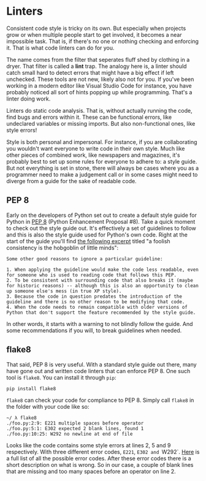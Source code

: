 # Linters

Consistent code style is tricky on its own. But especially when projects grow or when multiple people start to get involved, it becomes a near impossible task. That is, if there's no one or nothing checking and enforcing it. That is what code linters can do for you.

The name comes from the filter that seperates fluff shed by clothing in a dryer. That filter is called a **lint** trap. The analogy here is, a linter should catch small hard to detect errors that might have a big effect if left unchecked. These tools are not new, likely also not for you. If you've been working in a modern editor like Visual Studio Code for instance, you have probably noticed all sort of hints popping up while programming. That's a linter doing work.

Linters do static code analysis. That is, without actually running the code, find bugs and errors within it. These can be functional errors, like undeclared variables or missing imports. But also non-functional ones, like style errors!

Style is both personal and impersonal. For instance, if you are collaborating you wouldn't want everyone to write code in their own style. Much like other pieces of combined work, like newspapers and magazines, it's probably best to set up some rules for everyone to adhere to: a style guide. But not everything is set in stone, there will always be cases where you as a programmer need to make a judgement call or in some cases might need to diverge from a guide for the sake of readable code.


## PEP 8

Early on the developers of Python set out to create a default style guide for Python in [PEP 8](https://www.python.org/dev/peps/pep-0008/) (Python Enhancement Proposal #8). Take a quick moment to check out the style guide out. It's effectively a set of guidelines to follow and this is also the style guide used for Python's own code. Right at the start of the guide you'll find [the following excerpt](https://www.python.org/dev/peps/pep-0008/#a-foolish-consistency-is-the-hobgoblin-of-little-minds) titled "a foolish consistency is the hobgoblin of little minds":

    Some other good reasons to ignore a particular guideline:

    1. When applying the guideline would make the code less readable, even for someone who is used to reading code that follows this PEP.
    2. To be consistent with surrounding code that also breaks it (maybe for historic reasons) -- although this is also an opportunity to clean up someone else's mess (in true XP style).
    3. Because the code in question predates the introduction of the guideline and there is no other reason to be modifying that code.
    4. When the code needs to remain compatible with older versions of Python that don't support the feature recommended by the style guide.

In other words, it starts with a warning to not blindly follow the guide. And some recommendations if you will, to break guidelines when needed.


## flake8

That said, PEP 8 is very useful. With a standard style guide out there, many have gone out and written code linters that can enforce PEP 8. One such tool is `flake8`. You can install it through `pip`:

    pip install flake8

`flake8` can check your code for compliance to PEP 8. Simply call `flake8` in the folder with your code like so:

    ~/ λ flake8
    ./foo.py:2:9: E221 multiple spaces before operator
    ./foo.py:5:1: E302 expected 2 blank lines, found 1
    ./foo.py:10:25: W292 no newline at end of file

Looks like the code contains some style errors at lines 2, 5 and 9 respectively. With three different error codes, `E221`, `E302 and `W292`. [Here](https://pycodestyle.pycqa.org/en/latest/intro.html#error-codes) is a full list of all the possible error codes. After these error codes there is a short description on what is wrong. So in our case, a couple of blank lines that are missing and too many spaces before an operator on line 2.